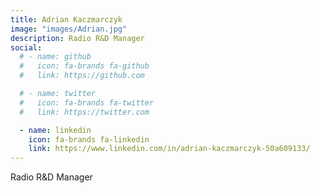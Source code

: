 ```yaml
---
title: Adrian Kaczmarczyk
image: "images/Adrian.jpg"
description: Radio R&D Manager
social:
  # - name: github
  #   icon: fa-brands fa-github
  #   link: https://github.com

  # - name: twitter
  #   icon: fa-brands fa-twitter
  #   link: https://twitter.com

  - name: linkedin
    icon: fa-brands fa-linkedin
    link: https://www.linkedin.com/in/adrian-kaczmarczyk-50a609133/
---
```


Radio R&D Manager